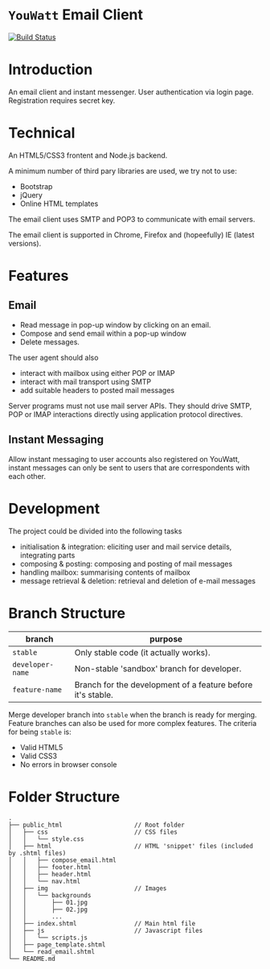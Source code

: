 # `YouWatt` Email Client

[![Build Status](https://travis-ci.org/apg30/email_agent.svg?branch=stable)](https://travis-ci.org/apg30/email_agent)

# Introduction

An email client and instant messenger. User authentication via login page. Registration requires secret key.

# Technical

An HTML5/CSS3 frontent and Node.js backend.

A minimum number of third pary libraries are used, we try not to use:

- Bootstrap
- jQuery
- Online HTML templates

The email client uses SMTP and POP3 to communicate with email servers.

The email client is supported in Chrome, Firefox and (hopeefully) IE (latest versions).

# Features

## Email

- Read message in pop-up window by clicking on an email.
- Compose and send email within a pop-up window
- Delete messages.

The user agent should also

- interact with mailbox using either POP or IMAP
- interact with mail transport using SMTP
- add suitable headers to posted mail messages

Server programs must not use mail server APIs. They should drive SMTP, POP or IMAP interactions directly using application protocol directives.

## Instant Messaging

Allow instant messaging to user accounts also registered on YouWatt, instant messages can only be sent to users that are correspondents with each other.

# Development

The project could be divided into the following tasks

- initialisation & integration: eliciting user and mail service details, integrating parts
- composing & posting: composing and posting of mail messages
- handling mailbox: summarising contents of mailbox
- message retrieval & deletion: retrieval and deletion of e-mail messages

# Branch Structure

branch           | purpose
---------------- | -----------------------------------------------------------
`stable`         | Only stable code (it actually works).
`developer-name` | Non-stable 'sandbox' branch for developer.
`feature-name`   | Branch for the development of a feature before it's stable.

Merge developer branch into `stable` when the branch is ready for merging. Feature branches can also be used for more complex features. The criteria for being `stable` is:

- Valid HTML5
- Valid CSS3
- No errors in browser console

# Folder Structure

```
.
├── public_html                    // Root folder
│   ├── css                        // CSS files
│   │   └── style.css
│   ├── html                       // HTML 'snippet' files (included by .shtml files)
│   │   ├── compose_email.html
│   │   ├── footer.html
│   │   ├── header.html
│   │   └── nav.html
│   ├── img                        // Images
│   │   └── backgrounds
│   │       ├── 01.jpg
│   │       ├── 02.jpg
│   │       ...
│   ├── index.shtml                // Main html file
│   ├── js                         // Javascript files
│   │   └── scripts.js
│   ├── page_template.shtml
│   └── read_email.shtml
└── README.md
```
